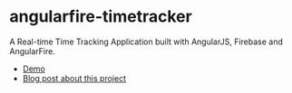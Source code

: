 # angularfire-timetracker

A Real-time Time Tracking Application built with AngularJS, Firebase and AngularFire.

- [Demo](http://www.jesperlundnielsen.dk/demo/timetrackerapp/)
- [Blog post about this project](http://www.jesperlundnielsen.dk/en/real-time-app-with-angularjs-firebase/)
